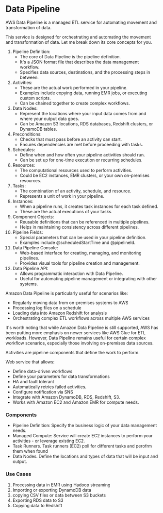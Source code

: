 # Data Pipeline

AWS Data Pipeline is a managed ETL service for automating movement and transformation of data.

This service is designed for orchestrating and automating the movement and transformation of data. Let me break down its core concepts for you.

1. Pipeline Definition:
   * The core of Data Pipeline is the pipeline definition.
   * It's a JSON format file that describes the data management workflow.
   * Specifies data sources, destinations, and the processing steps in between.
2. Activities:
   * These are the actual work performed in your pipeline.
   * Examples include copying data, running EMR jobs, or executing custom scripts.
   * Can be chained together to create complex workflows.
3. Data Nodes:
   * Represent the locations where your input data comes from and where your output data goes.
   * Can be Amazon S3 locations, RDS databases, Redshift clusters, or DynamoDB tables.
4. Preconditions:
   * Checks that must pass before an activity can start.
   * Ensures dependencies are met before proceeding with tasks.
5. Schedules:
   * Define when and how often your pipeline activities should run.
   * Can be set up for one-time execution or recurring schedules.
6. Resources:
   * The computational resources used to perform activities.
   * Could be EC2 instances, EMR clusters, or your own on-premises resources.
7. Tasks:
   * The combination of an activity, schedule, and resource.
   * Represents a unit of work in your pipeline.
8. Instances:
   * When a pipeline runs, it creates task instances for each task defined.
   * These are the actual executions of your tasks.
9. Component Objects:
   * Reusable definitions that can be referenced in multiple pipelines.
   * Helps in maintaining consistency across different pipelines.
10. Pipeline Fields:
    * Special parameters that can be used in your pipeline definition.
    * Examples include @scheduledStartTime and @pipelineId.
11. Data Pipeline Console:
    * Web-based interface for creating, managing, and monitoring pipelines.
    * Provides visual tools for pipeline creation and management.
12. Data Pipeline API:
    * Allows programmatic interaction with Data Pipeline.
    * Useful for automating pipeline management or integrating with other systems.

Amazon Data Pipeline is particularly useful for scenarios like:

* Regularly moving data from on-premises systems to AWS
* Processing log files on a schedule
* Loading data into Amazon Redshift for analysis
* Orchestrating complex ETL workflows across multiple AWS services

It's worth noting that while Amazon Data Pipeline is still supported, AWS has been putting more emphasis on newer services like AWS Glue for ETL workloads. However, Data Pipeline remains useful for certain complex workflow scenarios, especially those involving on-premises data sources.

Activities are pipeline components that define the work to perform.



Web service that allows:

* Define data-driven workflows
* Define your parameters for data transformations
* HA and fault tolerant
* Automatically retries failed activities.&#x20;
* Configure notification via SNS
* Integrate with Amazon DynamoDB, RDS, Redshift, S3.
* Works with Amazon EC2 and Amazon EMR for compute needs.

### Components

* Pipeline Definition: Specify the business logic of your data management needs.
* Managed Compute: Service will create EC2 instances to perform your activities - or leverage existing EC2.&#x20;
* Task Runners. Task runners (EC2) poll for different tasks and perofrm them when found&#x20;
* Data Nodes. Define the locations and types of data that will be input and output.

### Use Cases

1. Processing data in EMR using Hadoop streaming
2. Importing or exporting DynamoDB data
3. copying CSV files or data between S3 buckets&#x20;
4. Exporting RDS data to S3
5. Copying data to Redshift
